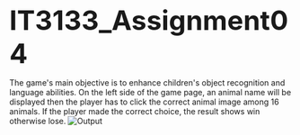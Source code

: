 <font size="25">**IT3133_Assignment04**</font>

The game's main objective is to enhance children's object recognition and language abilities. On the left side of the game page, an animal name will be displayed then the player has to click the correct animal image among 16 animals. If the player made the correct choice, the result shows win otherwise lose.
![Output](https://github.com/user-attachments/assets/ec246fa6-88b9-4df9-8521-5113274fa647)
